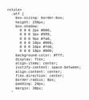<object type="owo/uwu" width="854" height="300">
<svg fill="none" viewBox="0 0 854 300" width="854" height="300" xmlns="http://www.w3.org/2000/svg">
  <foreignObject width="100%" height="100%">
    <div xmlns="http://www.w3.org/1999/xhtml">

      <style>
        .wtf {
          box-sizing: border-box;
          height: 250px;
          box-shadow:
            0 0 0 2px #000,
            0 0 0 3px #999,
            0 0 0 9px #fa0,
            0 0 0 10px #666,
            0 0 0 16px #fd0,
            0 0 0 18px #000;
          background-color: #fff;
          display: flex;
          align-items: center;
          justify-content: space-between;
          align-content: center;
          flex-direction: center;
          border-radius: 8px;
          padding: 24px;
          margin: 30px;
        }
        .wtf__item {
          padding: 24px;
        }
      </style>

      <div class="wtf">
        <div class="wtf__item">
          <h1>Привет!</h1>
          <p><a href="https://sglazov.ru/">https://sglazov.ru/</a></p>
        </div>
        <div class="wtf__item">
          <p>Это попытка поверстать в README-файле информации профиля привычным способом: <code>flex</code>, <code>css</code>, вот это всё.</p>
          <p>Я до конца не знаю, как себя поведёт ссылка в ссылке, но svg вставлено через тег <code>img</code>, поэтому кликаться не должно.</p>
        </div>
      </div>
    </div>
  </foreignObject>
</svg>
</object>

